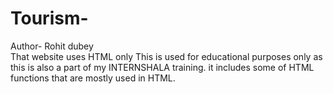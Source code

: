 # Tourism-
Author- Rohit dubey<br>
That website uses HTML only 
This is used for educational purposes only as this is also a part of my INTERNSHALA training.
it includes some of HTML functions that are mostly used in HTML.
